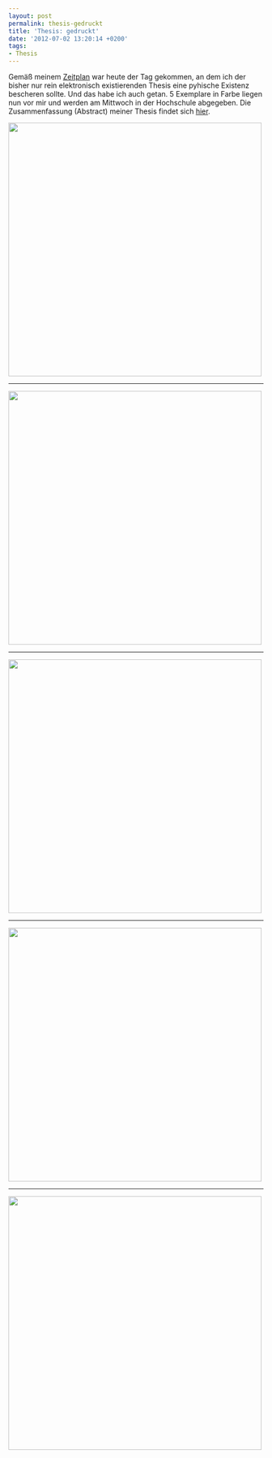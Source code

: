 ```yaml
---
layout: post
permalink: thesis-gedruckt
title: 'Thesis: gedruckt'
date: '2012-07-02 13:20:14 +0200'
tags:
- Thesis
---
```

<p>Gemäß meinem <a href="/zeitplan-fur-die-thesis">Zeitplan</a> war heute der Tag gekommen, an dem ich der bisher nur rein elektronisch existierenden Thesis eine pyhische Existenz bescheren sollte. Und das habe ich auch getan. 5 Exemplare in Farbe liegen nun vor mir und werden am Mittwoch in der Hochschule abgegeben. Die Zusammenfassung (Abstract) meiner Thesis findet sich <a href="/thesis-abstract">hier</a>.</p>
<p><a href="http://www.flickr.com/photos/tacker/7486151906/in/photostream/"><img src="http://farm8.staticflickr.com/7278/7486151906_0086f8ebd5.jpg" width="500" /></a></p>
<hr />
<a href="http://www.flickr.com/photos/tacker/7486149414/in/photostream/"><img src="http://farm9.staticflickr.com/8160/7486149414_0a80120f50.jpg" width="500" /></a></p>
<hr />
<a href="http://www.flickr.com/photos/tacker/7486150138/in/photostream/"><img src="http://farm9.staticflickr.com/8168/7486150138_7f5bf86736.jpg" width="500" /></a></p>
<hr />
<a href="http://www.flickr.com/photos/tacker/7486148638/in/photostream/"><img src="http://farm8.staticflickr.com/7135/7486148638_ba002828a6.jpg" width="500" /></a></p>
<hr />
<a href="http://www.flickr.com/photos/tacker/7486150890/in/photostream/"><img src="http://farm9.staticflickr.com/8025/7486150890_a5e1c432a0.jpg" width="500" /></a></p>
